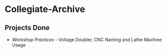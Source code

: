# Collegiate-Archive

## Projects Done

- _Workshop Practices_ - Voltage Doubler, CNC Naming and Lathe Machine Usage
